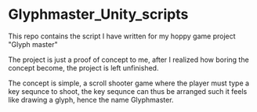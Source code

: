 # Glyphmaster_Unity_scripts
This repo contains the script I have written for my hoppy game project "Glyph master"

The project is just a proof of concept to me, after I realized how boring the concept become, the project is left unfinished.

The concept is simple, a scroll shooter game where the player must type a key sequnce to shoot, the key sequnce can thus be arranged such it feels like drawing a glyph, hence the name Glyphmaster. 
